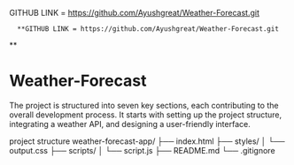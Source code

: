 GITHUB LINK =     https://github.com/Ayushgreat/Weather-Forecast.git

      **GITHUB LINK = https://github.com/Ayushgreat/Weather-Forecast.git
**
# Weather-Forecast
 The project is structured into seven key sections, each contributing to the overall development process. It starts with setting up the project structure, integrating a weather API, and designing a user-friendly interface.

 project  structure 
weather-forecast-app/
├── index.html
├── styles/
│   └── output.css
├── scripts/
│   └── script.js
├── README.md
└── .gitignore
